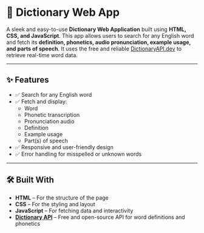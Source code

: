 # 📘 Dictionary Web App

A sleek and easy-to-use **Dictionary Web Application** built using **HTML, CSS, and JavaScript**. This app allows users to search for any English word and fetch its **definition, phonetics, audio pronunciation, example usage, and parts of speech**. It uses the free and reliable [DictionaryAPI.dev](https://dictionaryapi.dev/) to retrieve real-time word data.

---

## ✨ Features

- ✅ Search for any English word
- ✅ Fetch and display:
  - Word
  - Phonetic transcription 
  - Pronunciation audio
  - Definition
  - Example usage
  - Part(s) of speech
- ✅ Responsive and user-friendly design
- ✅ Error handling for misspelled or unknown words

---

## 🛠️ Built With

- **HTML** – For the structure of the page  
- **CSS** – For the styling and layout  
- **JavaScript** – For fetching data and interactivity  
- **[Dictionary API](https://dictionaryapi.dev/)** – Free and open-source API for word definitions and phonetics

